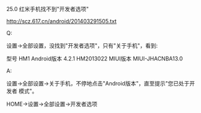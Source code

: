 25.0 红米手机找不到"开发者选项"

http://scz.617.cn/android/201403291505.txt

Q:

设置->全部设置，没找到"开发者选项"，只有"关于手机"，看到:

型号          HM1
Android版本   4.2.1 HM2013022
MIUI版本      MIUI-JHACNBA13.0

A:

设置->全部设置->关于手机，不停地点击"Android版本"，直至提示"您已处于开发者
模式"。

HOME->设置->全部设置->开发者选项
